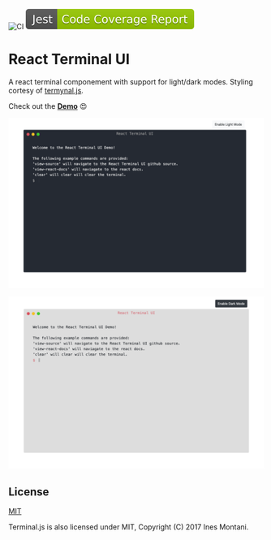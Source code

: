 ![CI](https://github.com/jonmbake/react-terminal-ui/workflows/CI/badge.svg) [![Jest Code Coverage Report](jest-code-coverage-report.svg)](https://jonmbake.github.io/react-terminal-ui/coverage/)

# React Terminal UI

A react terminal componement with support for light/dark modes. Styling cortesy of [termynal.js](https://github.com/ines/termynal).

Check out the **[Demo](https://jonmbake.github.io/react-terminal-ui/demo/)** :heart_eyes:

![React Terminal UI Demo Dark](https://github.com/jonmbake/screenshots/raw/master/react-terminal-ui/react-terminal-ui-demo-dark.png)

![React Terminal UI Demo Light](https://github.com/jonmbake/screenshots/raw/master/react-terminal-ui/react-terminal-ui-demo-light.png)


## License

[MIT](https://opensource.org/licenses/MIT)

Terminal.js is also licensed under MIT, Copyright (C) 2017 Ines Montani.
